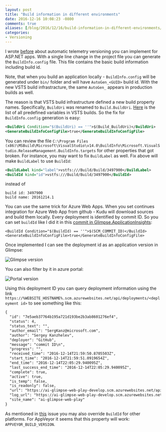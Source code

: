 ```yaml
---
layout: post
title: "Build information in different environments"
date: 2016-12-16 10:08:23 -0800
comments: true
aliases: [/blog/2016/12/16/build-information-in-different-environments/]
categories: 
- Versioning
---
```

I wrote [before](http://apmtips.com/blog/2015/06/18/application-versioning-semantic-or-automatic/) about automatic telemetry versioning you can implement for ASP.NET apps. With a single line change in the project file you can generate the `BuildInfo.config` file. This file contains the basic build information including build id.  

Note, that when you build an application locally - `BuildInfo.config` will be generated under `bin/` folder and will have `AutoGen_<GUID>` build id. With the new VSTS build infrastracture, the same `AutoGen_` appears in production builds as well.

The reason is that VSTS build infrastructure defined a new build property names. Specifically, `BuildUri` was renamed to `Build.BuildUri`. [Here](https://www.visualstudio.com/en-us/docs/build/define/variables#predefined-variables) is the list of all predefined variables in VSTS builds. So the fix for `BuildInfo.config` generation is easy:

``` xml
<BuildUri Condition="$(BuildUri) == ''">$(Build_BuildUri)</BuildUri>
<GenerateBuildInfoConfigFile>true</GenerateBuildInfoConfigFile>
```

You can review the file `C:\Program Files (x86)\MSBuild\Microsoft\VisualStudio\v14.0\BuildInfo\Microsoft.VisualStudio.ReleaseManagement.BuildInfo.targets` for other properties that got broken. For instance, you may want to fix `BuildLabel` as well. Fix above will make `BuildLabel` to use `BuildId`:

``` xml
<BuildLabel kind="label">vstfs:///Build/Build/3497900</BuildLabel>
<BuildId kind="id">vstfs:///Build/Build/3497900</BuildId>
```

instead of

```
build id: 3497900
build name: 20161214.1
```

You can use the same trick for Azure Web Apps. When you set continues integration for Azure Web App from github - Kudu will download sources and build them locally. Every deployment is identified by commit ID. So you can set `buildId` like I did it in this [commit in Glimpse.ApplicationInsights](https://github.com/Glimpse/Glimpse.ApplicationInsights/commit/7e5aeb37764b195a721d193be2b3ab8601276ef4):

```
<BuildId Condition="$(BuildId) == ''">$(SCM_COMMIT_ID)</BuildId>
<GenerateBuildInfoConfigFile>true</GenerateBuildInfoConfigFile>
```

Once implemented I can see the deployment id as an application version in Glimpse:

![Glimpse version](/images/2016-12-16-build-information-in-different-environments/glimpse-version.png)

You can also filter by it in azure portal:

![Portal version](/images/2016-12-16-build-information-in-different-environments/portal-version.png)

Using this deployment ID you can query deployment information using the link `https://%WEBSITE_HOSTNAME%.scm.azurewebsites.net/api/deployments/<deployment id>` to see something like this:

``` xml
{
  "id": "7e5aeb37764b195a721d193be2b3ab8601276ef4",
  "status": 4,
  "status_text": "",
  "author_email": "SergKanz@microsoft.com",
  "author": "Sergey Kanzhelev",
  "deployer": "GitHub",
  "message": "commit ID\n",
  "progress": "",
  "received_time": "2016-12-14T21:59:50.8705503Z",
  "start_time": "2016-12-14T21:59:51.0919654Z",
  "end_time": "2016-12-14T22:05:29.940095Z",
  "last_success_end_time": "2016-12-14T22:05:29.940095Z",
  "complete": true,
  "active": true,
  "is_temp": false,
  "is_readonly": false,
  "url": "https://ai-glimpse-web-play-develop.scm.azurewebsites.net/api/deployments/7e5aeb37764b195a721d193be2b3ab8601276ef4",
  "log_url": "https://ai-glimpse-web-play-develop.scm.azurewebsites.net/api/deployments/7e5aeb37764b195a721d193be2b3ab8601276ef4/log",
  "site_name": "ai-glimpse-web-play"
}
```

As mentioned in [this](https://github.com/projectkudu/kudu/issues/1897) issue you may also override `BuildId` for other platforms. For AppVeyor it seems that this property will work: `APPVEYOR_BUILD_VERSION`.
